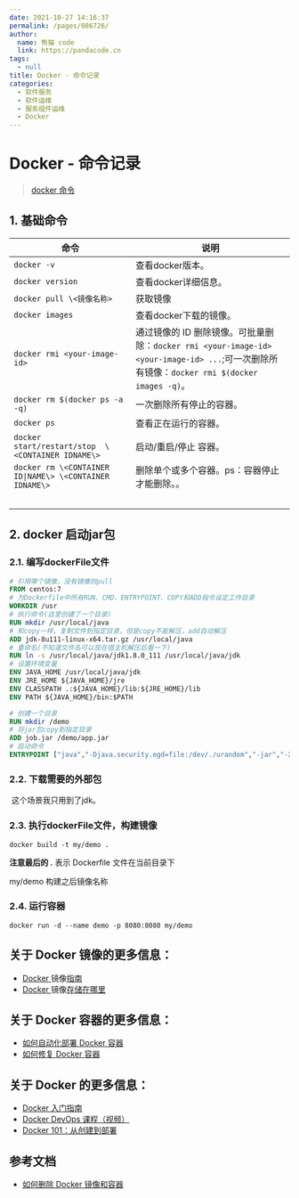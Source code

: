 ```yaml
---
date: 2021-10-27 14:16:37
permalink: /pages/086726/
author: 
  name: 熊猫 code
  link: https://pandacode.cn
tags: 
  - null
title: Docker - 命令记录
categories: 
  - 软件服务
  - 软件运维
  - 服务组件运维
  - Docker
---
```


# Docker - 命令记录

> [docker 命令](https://www.runoob.com/docker/docker-command-manual.html)

## 1. 基础命令

| 命令                                                    | 说明                                                         |
| ------------------------------------------------------- | ------------------------------------------------------------ |
| `docker -v`                                             | 查看docker版本。                                             |
| `docker version`                                        | 查看docker详细信息。                                         |
| `docker pull \<镜像名称>`                               | 获取镜像                                                     |
| `docker images`                                         | 查看docker下载的镜像。                                       |
| `docker rmi <your-image-id>`                            | 通过镜像的 ID 删除镜像。可批量删除：`docker rmi <your-image-id> <your-image-id> ...`;可一次删除所有镜像：`docker rmi $(docker images -q)`。 |
| `docker rm $(docker ps -a -q)`                          | 一次删除所有停止的容器。                                     |
| `docker ps`                                             | 查看正在运行的容器。                                         |
| `docker start/restart/stop  \<CONTAINER IDNAME\>`       | 启动/重启/停止 容器。                                        |
| `docker rm \<CONTAINER ID\|NAME\> \<CONTAINER IDNAME\>` | 删除单个或多个容器。ps：容器停止才能删除。。                 |
|                                                         |                                                              |
|                                                         |                                                              |
|                                                         |                                                              |
|                                                         |                                                              |
|                                                         |                                                              |

## 2. docker 启动jar包

### 2.1. 编写dockerFile文件

```dockerfile
# 引用哪个镜像，没有镜像则pull
FROM centos:7
# 为Dockerfile中所有RUN、CMD、ENTRYPOINT、COPY和ADD指令设定工作目录
WORKDIR /usr
# 执行命令(这里创建了一个目录)
RUN mkdir /usr/local/java
# 和copy一样，复制文件到指定目录，但是copy不能解压，add自动解压
ADD jdk-8u111-linux-x64.tar.gz /usr/local/java
# 重命名(不知道文件名可以现在宿主机解压后看一下)
RUN ln -s /usr/local/java/jdk1.8.0_111 /usr/local/java/jdk 
# 设置环境变量 
ENV JAVA_HOME /usr/local/java/jdk 
ENV JRE_HOME ${JAVA_HOME}/jre 
ENV CLASSPATH .:${JAVA_HOME}/lib:${JRE_HOME}/lib 
ENV PATH ${JAVA_HOME}/bin:$PATH 

# 创建一个目录
RUN mkdir /demo
# 将jar包copy到指定目录
ADD job.jar /demo/app.jar
# 启动命令
ENTRYPOINT ["java","-Djava.security.egd=file:/dev/./urandom","-jar","-Xmx512m","-Xms512m","/demo/app.jar"]

```

### 2.2. 下载需要的外部包

​		这个场景我只用到了jdk。

### 2.3. 执行dockerFile文件，构建镜像

```shell
docker build -t my/demo .
```

**注意最后的 .**  表示 Dockerfile 文件在当前目录下

my/demo  构建之后镜像名称

### 2.4. 运行容器

```shell
docker run -d --name demo -p 8080:8080 my/demo
```



## **关于 Docker** 镜像**的更多信息：**

- [Docker ](https://www.freecodecamp.org/news/docker-image-guide-how-to-remove-and-delete-docker-images-stop-containers-and-remove-all-volumes/)镜像[指南](https://www.freecodecamp.org/news/docker-image-guide-how-to-remove-and-delete-docker-images-stop-containers-and-remove-all-volumes/)
- [Docker ](https://www.freecodecamp.org/news/where-are-docker-images-stored-docker-container-paths-explained/)镜像[存储在哪里](https://www.freecodecamp.org/news/where-are-docker-images-stored-docker-container-paths-explained/)

## **关于 Docker 容器的更多信息：**

- [如何自动化部署 Docker 容器](https://www.freecodecamp.org/news/automate-docker-container-deployment-via-maven-53a855e26d3e/)
- [如何修复 Docker 容器](https://www.freecodecamp.org/news/how-to-find-and-fix-docker-container-vulnerabilities-in-2020/)

## **关于 Docker 的更多信息：**

- [Docker 入门指南](https://www.freecodecamp.org/news/a-beginners-guide-to-docker-how-to-create-your-first-docker-application-cc03de9b639f/)
- [Docker DevOps 课程（视频）](https://www.freecodecamp.org/news/docker-devops-course/)
- [Docker 101：从创建到部署](https://www.freecodecamp.org/news/docker-101-creation-to-deployment/)

## 参考文档

- [如何删除 Docker 镜像和容器](https://chinese.freecodecamp.org/news/how-to-remove-images-in-docker/)
